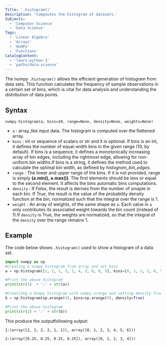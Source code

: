 ```yaml
---
Title: '.histogram()'
Description: 'Compoutes the histogram of datasets.'
Subjects:
  - 'Computer Science'
  - 'Data Science'
Tags:
  - 'Linear Algebra'
  - 'Arrays'
  - 'NumPy'
  - 'Functions'
CatalogContent:
  - 'learn-python-3'
  - 'paths/data-science'
---
```


The numpy `.histogram()` allows the efficient generation of histogram from data sets. This function calculates the frequency of sample observations in a certain set of bins, which is vital for data analysis and understanding the distribution of data points.
## Syntax

```pseudo
numpy.histogram(a, bins=10, range=None, density=None, weights=None)
```

- `a` : array_like input data. The histogram is computed over the flattened array.
- `bins` : int or sequence of scalars or str and it is optional. If bins is an int, it defines the number of equal-width bins in the given range (10, by default). If bins is a sequence, it defines a monotonically increasing array of bin edges, including the rightmost edge, allowing for non-uniform bin widths.If bins is a string, it defines the method used to calculate the optimal bin width, as defined by *histogram_bin_edges*.
- `range` : The lower and upper range of the bins. If it is not provided, range is simply __(a.min(), a.max())__. The first elements should be less or equal to the second element. It affects the bins automatic bins computations.
- `density` : If *False*, the result is derives from the number of smaple in each bin. If *True*, the result is the value of the probability density function at the bin, normalized such that the integral over the range is 1.
- `weight` : An array of weights, of the same shape as `a`. Each value in `a` only contributes its associated weight towards the bin count (instead of 1).If `density` is True, the weights are normalized, so that the integral of the `density` over the range remains 1. 

## Example

The code below shows `.histogram()` used to show a histogram of a data set.

```py
import numpy as np
#Creating a numpy histogram from array and set bins
a = np.histogram([1, 2, 1, 3, 2, 4, 3, 0, 0, 5], bins=[0, 1, 2, 3, 4, 5, 6])

#Print the above histogram
print(str(1)  + ':' + str(a))

#Creatinhg a bumpy histogram with numpy.arange and setting density True
b = np.histogram(np.arange(4), bins=np.arange(5), density=True)

#Print the above histogram
print(str(2) + ':' + str(b))


```
This produce the outputfollowing output:
```shell
1:(array([2, 2, 2, 2, 1, 1]), array([0, 1, 2, 3, 4, 5, 6]))

2:(array([0.25, 0.25, 0.25, 0.25]), array([0, 1, 2, 3, 4]))
```